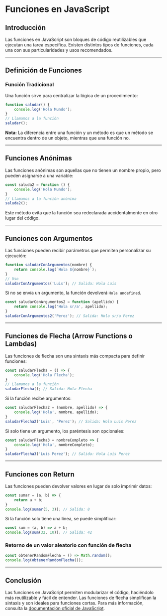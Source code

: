 # Funciones en JavaScript

## Introducción
Las funciones en JavaScript son bloques de código reutilizables que ejecutan una tarea específica. Existen distintos tipos de funciones, cada una con sus particularidades y usos recomendados.

---

## Definición de Funciones
### Función Tradicional
Una función sirve para centralizar la lógica de un procedimiento:
```js
function saludar() {
    console.log('Hola Mundo');
}
// Llamamos a la función
saludar();
```

**Nota:** La diferencia entre una función y un método es que un método se encuentra dentro de un objeto, mientras que una función no.

---

## Funciones Anónimas
Las funciones anónimas son aquellas que no tienen un nombre propio, pero pueden asignarse a una variable:
```js
const saluda2 = function () {
    console.log('Hola Mundo');
}
// Llamamos a la función anónima
saluda2();
```
Este método evita que la función sea redeclarada accidentalmente en otro lugar del código.

---

## Funciones con Argumentos
Las funciones pueden recibir parámetros que permiten personalizar su ejecución:
```js
function saludarConArgumentos(nombre) {
    return console.log(`Hola ${nombre}`);
}
// Uso
saludarConArgumentos('Luis'); // Salida: Hola Luis
```
Si no se envía un argumento, la función devolverá `Hola undefined`.

```js
const saludarConArgumentos2 = function (apellido) {
    return console.log('Hola sr/a', apellido);
}
saludarConArgumentos2('Perez'); // Salida: Hola sr/a Perez
```

---

## Funciones de Flecha (Arrow Functions o Lambdas)
Las funciones de flecha son una sintaxis más compacta para definir funciones:
```js
const saludarFlecha = () => {
    console.log('Hola Flecha');
}
// Llamamos a la función
saludarFlecha(); // Salida: Hola Flecha
```

Si la función recibe argumentos:
```js
const saludarFlecha2 = (nombre, apellido) => {
    console.log('Hola', nombre, apellido);
}
saludarFlecha2('Luis', 'Perez'); // Salida: Hola Luis Perez
```

Si solo tiene un argumento, los paréntesis son opcionales:
```js
const saludarFlecha3 = nombreCompleto => {
    console.log('Hola', nombreCompleto);
}
saludarFlecha3('Luis Perez'); // Salida: Hola Luis Perez
```

---

## Funciones con Return
Las funciones pueden devolver valores en lugar de solo imprimir datos:
```js
const sumar = (a, b) => {
    return a + b;
}
console.log(sumar(5, 3)); // Salida: 8
```
Si la función solo tiene una línea, se puede simplificar:
```js
const sum = (a, b) => a + b;
console.log(sum(32, 10)); // Salida: 42
```

### Retorno de un valor aleatorio con función de flecha
```js
const obtenerRandomFlecha = () => Math.random();
console.log(obtenerRandomFlecha());
```

---

## Conclusión
Las funciones en JavaScript permiten modularizar el código, haciéndolo más reutilizable y fácil de entender. Las funciones de flecha simplifican la sintaxis y son ideales para funciones cortas. Para más información, consulta la [documentación oficial de JavaScript](https://developer.mozilla.org/es/docs/Web/JavaScript/Guide/Functions).

